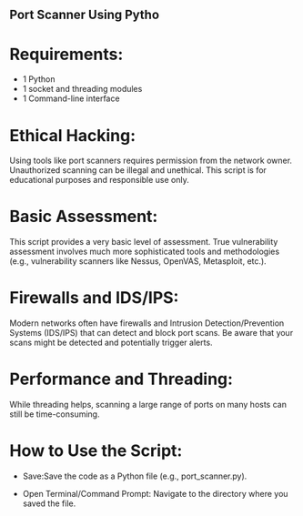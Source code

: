 ## Port Scanner Using Pytho ##
# Requirements:
 * 1 Python
 * 1 socket and threading modules
* 1 Command-line interface
# Ethical Hacking: 
Using tools like port scanners requires permission from the network owner. Unauthorized scanning can be illegal and unethical. This script is for educational purposes and responsible use only.

# Basic Assessment:
This script provides a very basic level of assessment. True vulnerability assessment involves much more sophisticated tools and methodologies (e.g., vulnerability scanners like Nessus, OpenVAS, Metasploit, etc.).

# Firewalls and IDS/IPS:
Modern networks often have firewalls and Intrusion Detection/Prevention Systems (IDS/IPS) that can detect and block port scans. Be aware that your scans might be detected and potentially trigger alerts.

# Performance and Threading: 
While threading helps, scanning a large range of ports on many hosts can still be time-consuming. 
# How to Use the Script:

* Save:Save the code as a Python file (e.g., port_scanner.py).

* Open Terminal/Command Prompt: Navigate to the directory where you saved the file.
